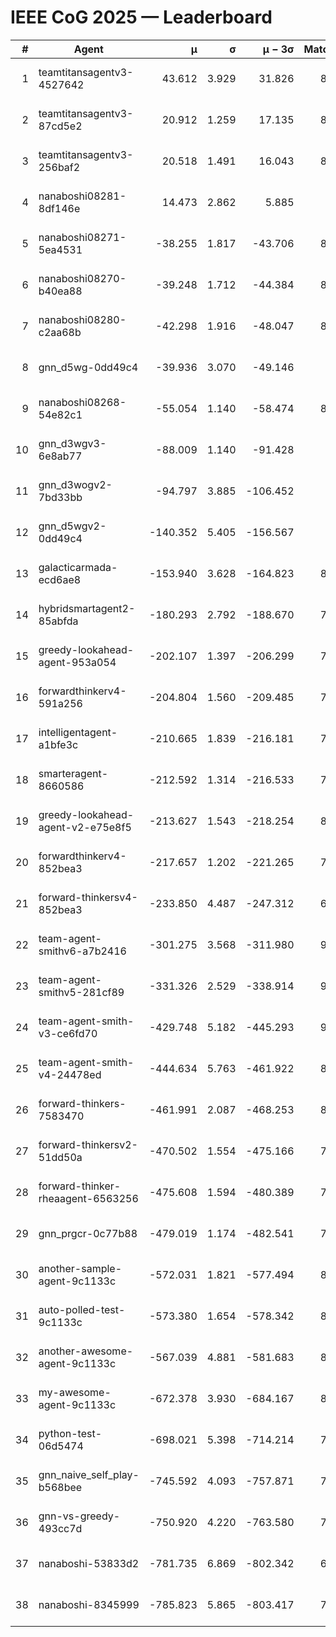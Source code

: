 # IEEE CoG 2025 — Leaderboard

| # | Agent | μ | σ | μ − 3σ | Matches | Updated |
|---:|---|---:|---:|---:|---:|---|
| 1 | teamtitansagentv3-4527642 | 43.612 | 3.929 | 31.826 | 8836 | 2025-08-30 22:51 |
| 2 | teamtitansagentv3-87cd5e2 | 20.912 | 1.259 | 17.135 | 8138 | 2025-08-30 22:51 |
| 3 | teamtitansagentv3-256baf2 | 20.518 | 1.491 | 16.043 | 8634 | 2025-08-30 22:51 |
| 4 | nanaboshi08281-8df146e | 14.473 | 2.862 | 5.885 | 376 | 2025-08-30 22:51 |
| 5 | nanaboshi08271-5ea4531 | -38.255 | 1.817 | -43.706 | 8638 | 2025-08-30 22:51 |
| 6 | nanaboshi08270-b40ea88 | -39.248 | 1.712 | -44.384 | 8700 | 2025-08-30 22:51 |
| 7 | nanaboshi08280-c2aa68b | -42.298 | 1.916 | -48.047 | 8118 | 2025-08-30 22:51 |
| 8 | gnn_d5wg-0dd49c4 | -39.936 | 3.070 | -49.146 | 200 | 2025-08-30 22:51 |
| 9 | nanaboshi08268-54e82c1 | -55.054 | 1.140 | -58.474 | 8440 | 2025-08-30 22:51 |
| 10 | gnn_d3wgv3-6e8ab77 | -88.009 | 1.140 | -91.428 | 258 | 2025-08-30 22:51 |
| 11 | gnn_d3wogv2-7bd33bb | -94.797 | 3.885 | -106.452 | 374 | 2025-08-30 22:51 |
| 12 | gnn_d5wgv2-0dd49c4 | -140.352 | 5.405 | -156.567 | 286 | 2025-08-30 22:51 |
| 13 | galacticarmada-ecd6ae8 | -153.940 | 3.628 | -164.823 | 8160 | 2025-08-30 22:51 |
| 14 | hybridsmartagent2-85abfda | -180.293 | 2.792 | -188.670 | 7398 | 2025-08-30 22:51 |
| 15 | greedy-lookahead-agent-953a054 | -202.107 | 1.397 | -206.299 | 7844 | 2025-08-30 22:51 |
| 16 | forwardthinkerv4-591a256 | -204.804 | 1.560 | -209.485 | 7175 | 2025-08-30 22:51 |
| 17 | intelligentagent-a1bfe3c | -210.665 | 1.839 | -216.181 | 7135 | 2025-08-30 22:51 |
| 18 | smarteragent-8660586 | -212.592 | 1.314 | -216.533 | 7069 | 2025-08-30 22:51 |
| 19 | greedy-lookahead-agent-v2-e75e8f5 | -213.627 | 1.543 | -218.254 | 8616 | 2025-08-30 22:51 |
| 20 | forwardthinkerv4-852bea3 | -217.657 | 1.202 | -221.265 | 7037 | 2025-08-30 22:51 |
| 21 | forward-thinkersv4-852bea3 | -233.850 | 4.487 | -247.312 | 6878 | 2025-08-30 22:51 |
| 22 | team-agent-smithv6-a7b2416 | -301.275 | 3.568 | -311.980 | 9020 | 2025-08-30 22:51 |
| 23 | team-agent-smithv5-281cf89 | -331.326 | 2.529 | -338.914 | 9200 | 2025-08-30 22:51 |
| 24 | team-agent-smith-v3-ce6fd70 | -429.748 | 5.182 | -445.293 | 9578 | 2025-08-30 22:51 |
| 25 | team-agent-smith-v4-24478ed | -444.634 | 5.763 | -461.922 | 8198 | 2025-08-30 22:51 |
| 26 | forward-thinkers-7583470 | -461.991 | 2.087 | -468.253 | 8280 | 2025-08-30 22:51 |
| 27 | forward-thinkersv2-51dd50a | -470.502 | 1.554 | -475.166 | 7694 | 2025-08-30 22:51 |
| 28 | forward-thinker-rheaagent-6563256 | -475.608 | 1.594 | -480.389 | 7602 | 2025-08-30 22:51 |
| 29 | gnn_prgcr-0c77b88 | -479.019 | 1.174 | -482.541 | 7850 | 2025-08-30 22:51 |
| 30 | another-sample-agent-9c1133c | -572.031 | 1.821 | -577.494 | 8780 | 2025-08-30 22:51 |
| 31 | auto-polled-test-9c1133c | -573.380 | 1.654 | -578.342 | 8540 | 2025-08-30 22:51 |
| 32 | another-awesome-agent-9c1133c | -567.039 | 4.881 | -581.683 | 8100 | 2025-08-30 22:51 |
| 33 | my-awesome-agent-9c1133c | -672.378 | 3.930 | -684.167 | 8440 | 2025-08-30 22:51 |
| 34 | python-test-06d5474 | -698.021 | 5.398 | -714.214 | 7320 | 2025-08-30 22:51 |
| 35 | gnn_naive_self_play-b568bee | -745.592 | 4.093 | -757.871 | 7320 | 2025-08-30 22:51 |
| 36 | gnn-vs-greedy-493cc7d | -750.920 | 4.220 | -763.580 | 7320 | 2025-08-30 22:51 |
| 37 | nanaboshi-53833d2 | -781.735 | 6.869 | -802.342 | 6480 | 2025-08-30 22:51 |
| 38 | nanaboshi-8345999 | -785.823 | 5.865 | -803.417 | 7450 | 2025-08-30 22:51 |
